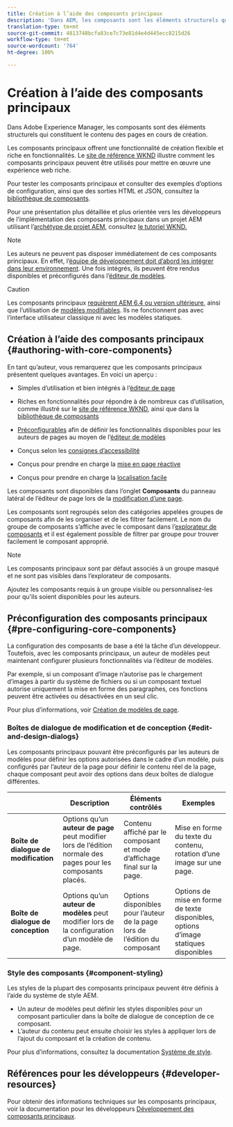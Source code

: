 ```yaml
---
title: Création à l’aide des composants principaux
description: 'Dans AEM, les composants sont les éléments structurels qui constituent le contenu des pages créées : les composants principaux offrent une fonctionnalité de création flexible et riche en fonctionnalités.'
translation-type: tm+mt
source-git-commit: 4813748bcfa83ce7c73e81d4e4d445ecc8215d26
workflow-type: tm+mt
source-wordcount: '764'
ht-degree: 100%

---
```



# Création à l’aide des composants principaux

Dans Adobe Experience Manager, les composants sont des éléments structurels qui constituent le contenu des pages en cours de création.

Les composants principaux offrent une fonctionnalité de création flexible et riche en fonctionnalités. Le [site de référence WKND](https://wknd.site) illustre comment les composants principaux peuvent être utilisés pour mettre en œuvre une expérience web riche.

Pour tester les composants principaux et consulter des exemples d’options de configuration, ainsi que des sorties HTML et JSON, consultez la [bibliothèque de composants](https://adobe.com/go/aem_cmp_library).

Pour une présentation plus détaillée et plus orientée vers les développeurs de l’implémentation des composants principaux dans un projet AEM utilisant l’[archétype de projet AEM](/help/developing/archetype/overview.md), consultez [le tutoriel WKND.](https://docs.adobe.com/content/help/en/experience-manager-learn/getting-started-wknd-tutorial-develop/overview.html)

>[!NOTE]
>
>Les auteurs ne peuvent pas disposer immédiatement de ces composants principaux. En effet, l’[équipe de développement doit d’abord les intégrer dans leur environnement](/help/get-started/using.md). Une fois intégrés, ils peuvent être rendus disponibles et préconfigurés dans l’[éditeur de modèles](https://docs.adobe.com/content/help/fr-FR/experience-manager-cloud-service/sites/authoring/features/templates.html).

>[!CAUTION]
>
>Les composants principaux [requièrent AEM 6.4 ou version ultérieure](/help/versions.md), ainsi que l’utilisation de [modèles modifiables](https://docs.adobe.com/content/help/en/experience-manager-cloud-service/sites/authoring/features/templates.html). Ils ne fonctionnent pas avec l’interface utilisateur classique ni avec les modèles statiques.

## Création à l’aide des composants principaux {#authoring-with-core-components}

En tant qu’auteur, vous remarquerez que les composants principaux présentent quelques avantages. En voici un aperçu :

* Simples d’utilisation et bien intégrés à l’[éditeur de page](https://docs.adobe.com/content/help/en/experience-manager-cloud-service/sites/authoring/fundamentals/editing-content.html)

* Riches en fonctionnalités pour répondre à de nombreux cas d’utilisation, comme illustré sur le [site de référence WKND](https://wknd.site), ainsi que dans la [bibliothèque de composants](https://adobe.com/go/aem_cmp_library)

* [Préconfigurables](#pre-configuring-core-components) afin de définir les fonctionnalités disponibles pour les auteurs de pages au moyen de l’[éditeur de modèles](https://docs.adobe.com/content/help/en/experience-manager-cloud-service/sites/authoring/features/templates.html)

* Conçus selon les [consignes d’accessibilité](https://docs.adobe.com/content/help/en/experience-manager-cloud-service/sites/authoring/fundamentals/accessible-content.html)

* Conçus pour prendre en charge la [mise en page réactive](https://docs.adobe.com/content/help/en/experience-manager-cloud-service/sites/authoring/features/responsive-layout.html)

* Conçus pour prendre en charge la [localisation facile](localization.md)

Les composants sont disponibles dans l’onglet **Composants** du panneau latéral de l’éditeur de page lors de la [modification d’une page](https://docs.adobe.com/content/help/en/experience-manager-cloud-service/sites/authoring/fundamentals/editing-content.html).

Les composants sont regroupés selon des catégories appelées groupes de composants afin de les organiser et de les filtrer facilement. Le nom du groupe de composants s’affiche avec le composant dans l’[explorateur de composants](https://docs.adobe.com/content/help/en/experience-manager-cloud-service/sites/authoring/fundamentals/editing-content.html) et il est également possible de filtrer par groupe pour trouver facilement le composant approprié.

>[!NOTE]
>
>Les composants principaux sont par défaut associés à un groupe masqué et ne sont pas visibles dans l’explorateur de composants.
>
>Ajoutez les composants requis à un groupe visible ou personnalisez-les pour qu’ils soient disponibles pour les auteurs.

## Préconfiguration des composants principaux {#pre-configuring-core-components}

La configuration des composants de base a été la tâche d’un développeur. Toutefois, avec les composants principaux, un auteur de modèles peut maintenant configurer plusieurs fonctionnalités via l’éditeur de modèles.

Par exemple, si un composant d’image n’autorise pas le chargement d’images à partir du système de fichiers ou si un composant textuel autorise uniquement la mise en forme des paragraphes, ces fonctions peuvent être activées ou désactivées en un seul clic.

Pour plus d’informations, voir [Création de modèles de page](https://docs.adobe.com/content/help/en/experience-manager-cloud-service/sites/authoring/features/templates.html).

### Boîtes de dialogue de modification et de conception {#edit-and-design-dialogs}

Les composants principaux pouvant être préconfigurés par les auteurs de modèles pour définir les options autorisées dans le cadre d’un modèle, puis configurés par l’auteur de la page pour définir le contenu réel de la page, chaque composant peut avoir des options dans deux boîtes de dialogue différentes.

|  | Description | Éléments contrôlés | Exemples |
|--- |--- |--- |--- |
| **Boîte de dialogue de modification** | Options qu’un **auteur de page** peut modifier lors de l’édition normale des pages pour les composants placés. | Contenu affiché par le composant et mode d’affichage final sur la page. | Mise en forme du texte du contenu, rotation d’une image sur une page. |
| **Boîte de dialogue de conception** | Options qu’un **auteur de modèles** peut modifier lors de la configuration d’un modèle de page. | Options disponibles pour l’auteur de la page lors de l’édition du composant | Options de mise en forme de texte disponibles, options d’image statiques disponibles |

### Style des composants {#component-styling}

Les styles de la plupart des composants principaux peuvent être définis à l’aide du système de style AEM.

* Un auteur de modèles peut définir les styles disponibles pour un composant particulier dans la boîte de dialogue de conception de ce composant.
* L’auteur du contenu peut ensuite choisir les styles à appliquer lors de l’ajout du composant et la création de contenu.

Pour plus d’informations, consultez la documentation [Système de style](https://docs.adobe.com/content/help/en/experience-manager-cloud-service/sites/authoring/features/style-system.html).

## Références pour les développeurs {#developer-resources}

Pour obtenir des informations techniques sur les composants principaux, voir la documentation pour les développeurs [Développement des composants principaux](/help/developing/overview.md).
